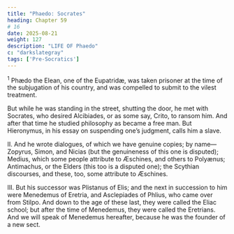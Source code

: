 ```yaml
---
title: "Phaedo: Socrates"
heading: Chapter 59
# 16
date: 2025-08-21
weight: 127
description: "LIFE OF Phaedo"
c: "darkslategray"
tags: ['Pre-Socratics']
---
```



<sup>1</sup> Phædo the Elean, one of the Eupatridæ, was taken prisoner at the time of the subjugation of his country, and was compelled to submit to the vilest treatment. 

But while he was standing in the street, shutting the door, he met with Socrates, who desired Alcibiades, or as some say, Crito, to ransom him. And after that time he studied philosophy as became a free man. But Hieronymus, in his essay on suspending one’s judgment, calls him a slave.


II. And he wrote dialogues, of which we have genuine copies; by name—Zopyrus, Simon, and Nicias (but the genuineness of this one is disputed); Medius, which some people attribute to Æschines, and others to Polyænus; Antimachus, or the Elders (this too is a disputed one); the Scythian discourses, and these, too, some attribute to Æschines.


III. But his successor was Plistanus of Elis; and the next in succession to him were Menedemus of Eretria, and Asclepiades of Phlius, who came over from Stilpo. And down to the age of these last, they were called the Eliac school; but after the time of Menedemus, they were called the Eretrians. And we will speak of Menedemus hereafter, because he was the founder of a new sect.


